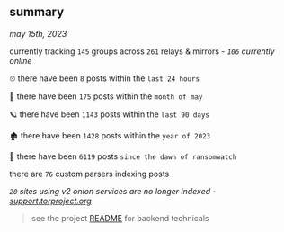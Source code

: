 
## summary
_may 15th, 2023_

currently tracking `145` groups across `261` relays & mirrors - _`106` currently online_

⏲ there have been `8` posts within the `last 24 hours`

🦈 there have been `175` posts within the `month of may`

🪐 there have been `1143` posts within the `last 90 days`

🏚 there have been `1428` posts within the `year of 2023`

🦕 there have been `6119` posts `since the dawn of ransomwatch`

there are `76` custom parsers indexing posts

_`20` sites using v2 onion services are no longer indexed - [support.torproject.org](https://support.torproject.org/onionservices/v2-deprecation/)_

> see the project [README](https://github.com/joshhighet/ransomwatch#ransomwatch--) for backend technicals
